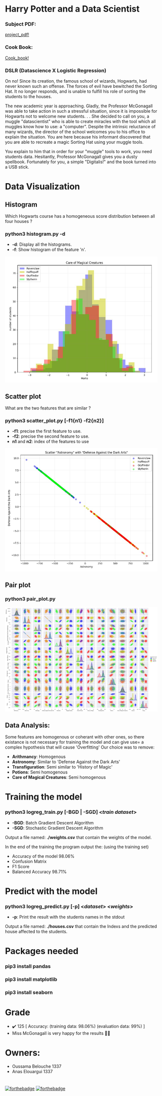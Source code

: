 # Harry Potter and a Data Scientist

### Subject PDF:
[project_pdf!](https://github.com/XD-OB/DSLR/blob/master/ressources/subject.en.pdf)

### Cook Book:
[Cook_book!](https://github.com/XD-OB/DSLR/blob/master/ressources/nootboot.ipynb)

### DSLR (Datascience X Logistic Regression)

On no! Since its creation, the famous school of wizards, Hogwarts, had never known such an offense. The forces of evil have bewitched the Sorting Hat.
It no longer responds, and is unable to fulfill his role of sorting the students to the houses.

The new academic year is approaching. Gladly, the Professor McGonagall was able to take action in such a stressful situation, since it is impossible for Hogwarts not to welcome new students. . . She decided to call on you, a muggle "datascientist" who is able to create miracles with the tool which all muggles know how to use: a "computer".
Despite the intrinsic reluctance of many wizards, the director of the school welcomes you to his office to explain the situation. You are here because his informant discovered
that you are able to recreate a magic Sorting Hat using your muggle tools.

You explain to him that in order for your "muggle" tools to work, you need students data. Hesitantly, Professor McGonagall gives you a dusty spellbook. Fortunately for you, a simple "Digitalis!" and the book turned into a USB stick.

# Data Visualization
## Histogram
Which Hogwarts course has a homogeneous score distribution between all four houses ?

### python3 histogram.py -d
*   **-d**: Display all the histograms.
*   **-f**: Show histogram of the feature 'n'.

![Screen Shot 1](https://github.com/XD-OB/DSLR/blob/master/ressources/hist.JPG)

## Scatter plot
What are the two features that are similar ?

### python3 scatter_plot.py [-f1{n1}  -f2{n2}]
*   **-f1**: precise the first feature to use.
*   **-f2**: precise the second feature to use.
*   **n1** and **n2**: index of the features to use

![Screen Shot 2](https://github.com/XD-OB/DSLR/blob/master/ressources/scatter.JPG)


## Pair plot
### python3 pair_plot.py

![Screen Shot 3](https://github.com/XD-OB/DSLR/blob/master/ressources/pplot.JPG)


## Data Analysis:

Some features are homogenous or coherant with other ones, so there existance is not necessary for training the model and can give use= a complex hypothesis that will cause 'Overfitting' Our choice was to remove:
- **Arithmancy**: Homogenous
- **Astronomy**:  Similar to 'Defense Against the Dark Arts'
- **Transfiguration**:  Semi similar to 'History of Magic'
- **Potions**:  Semi homogenous
- **Care of Magical Creatures**:  Semi homogenous


# Training the model

### python3 logreg_train.py [-BGD | -SGD] <_train dataset_>
*   **-BGD**: Batch Gradient Descent Algorithm
*   **-SGD**: Stochastic Gradient Descent Algorithm

Output a file named: **./weights.csv** that contain the weights of the model.

In the end of the training the program output the: (using the training set)
- Accuracy of the model 98.06% 
- Confusion Matrix
- F1 Score
- Balanced Accuracy 98.71%


# Predict with the model

### python3 logreg_predict.py [-p] <_dataset_> <_weights_>
*   **-p**: Print the result with the students names in the stdout

Output a file named: **./houses.csv** that contain the Indexs and the predicted house affected to the students.


# Packages needed
### pip3 install pandas
### pip3 install matplotlib
### pip3 install seaborn

# Grade
- ✔️ 125   [ Accuracy: (training data: 98.06%) (evaluation data: 99%) ]
- Miss McGonagall is very happy for the results 🎉🥳

# Owners:
- Oussama Belouche 1337
- Anas Elouargui   1337

#
[![forthebadge](https://forthebadge.com/images/badges/made-with-python.svg)](https://forthebadge.com)
[![forthebadge](https://forthebadge.com/images/badges/built-with-love.svg)](https://forthebadge.com)
